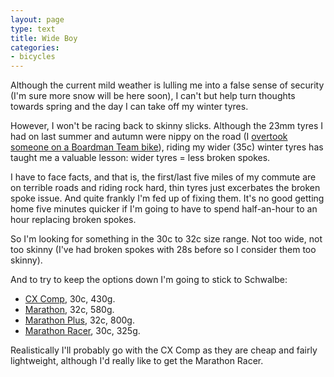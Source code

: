 ```yaml
---
layout: page
type: text
title: Wide Boy
categories: 
- bicycles
---
```

Although the current mild weather is lulling me into a false sense of security (I'm sure more snow will be here soon), I can't but help turn thoughts towards spring and the day I can take off my winter tyres.

However, I won't be racing back to skinny slicks. Although the 23mm tyres I had on last summer and autumn were nippy on the road (I [overtook someone on a Boardman Team bike](http://twitter.com/#!/atomicules/status/21042728881)), riding my wider (35c) winter tyres has taught me a valuable lesson: wider tyres = less broken spokes. 

I have to face facts, and that is, the first/last five miles of my commute are on terrible roads and riding rock hard, thin tyres just excerbates the broken spoke issue. And quite frankly I'm fed up of fixing them. It's no good getting home five minutes quicker if I'm going to have to spend half-an-hour to an hour replacing broken spokes. 

So I'm looking for something in the 30c to 32c size range. Not too wide, not too skinny (I've had broken spokes with 28s before so I consider them too skinny). 

And to try to keep the options down I'm going to stick to Schwalbe:

* [CX Comp](http://www.schwalbe.co.uk/c2-1087-schwalbe-tires-cx-comp.html),  30c, 430g.
* [Marathon](http://www.schwalbe.co.uk/c2-1073-schwalbe-tires-marathon.html), 32c, 580g.
* [Marathon Plus](http://www.schwalbe.co.uk/c2-1071-schwalbe-tires-marathon-plus.html), 32c, 800g.
* [Marathon Racer](http://www.schwalbe.co.uk/c2-1070-schwalbe-tires-marathon-racer.html), 30c, 325g.

Realistically I'll probably go with the CX Comp as they are cheap and fairly lightweight, although I'd really like to get the Marathon Racer.
